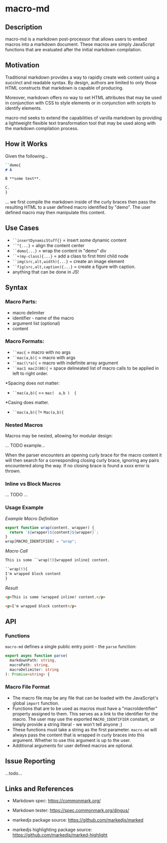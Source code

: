 # macro-md

## Description

macro-md is a markdown post-processor that allows users to embed macros into a markdown document. These macros are simply JavaScript functions that are evaluated after the initial markdown compilation.

## Motivation

Traditional markdown provides a way to rapidly create web content using a succinct and readable syntax. By design, authors are limited to only those HTML constructs that markdown is capable of producing.

Moreover, markdown offers no way to set HTML attributes that may be used in conjunction with CSS to style elements or in conjunction with scripts to identify elements.

macro-md seeks to extend the capabilities of vanilla markdown by providing a lightweight flexible text transformation tool that may be used along with the markdown compilation process.

## How it Works

Given the following...

```markdown
``demo{
# A

B **some text**.

C.
}
```

... we first compile the markdown inside of the curly braces then pass the resulting HTML to a user defined macro identified by "demo". The user defined macro may then manipulate this content.

## Use Cases

- ` ``insertDynamicStuff{} ` = insert some dynamic content
- ` ``^{...} ` = align the content center
- ` ``demo{...} ` = wrap the content in "demo" div
- ` ``+(my-class){...} ` = add a class to first html child node
- ` ``img(src,alt,width){...} ` = create an image element
- ` ``fig(src,alt,caption){...} ` = create a figure with caption.
- anything that can be done in JS!

## Syntax

### Macro Parts:

- macro delimiter
- identifier - name of the macro
- argument list (optional)
- content

### Macro Formats:

- ` ``mac{ ` = macro with no args
- ` ``mac(a,b){ ` = macro with args
- ` ``mac(\*a){ ` = macro with indefinite array argument
- ` ``mac1 mac2(80){ ` = space delineated list of macro calls to be applied in left to right order.

\*Spacing does not matter:
- ` ``mac(a,b){ ` == ` mac(  a,b )  { `

\*Casing does matter.
- ` ``mac(a,b){ ` != `Mac(a,b){ `

### Nested Macros

Macros may be nested, allowing for modular design:

... TODO example...

When the parser encounters an opening curly brace for the macro content it will then search for a corresponding closing curly brace, ignoring any pairs encountered along the way. If no closing brace is found a xxxx error is thrown.

### Inline vs Block Macros

... TODO ...

### Usage Example

_Example Macro Definition_

```javascript
export function wrap(content, wrapper) {
  return `${wrapper}${content}${wrapper}`;
}
wrap[MACRO_IDENTIFIER] = "wrap";
```

_Macro Call_

```markdown
This is some ``wrap(!){wrapped inline} content.

``wrap(!){
I'm wrapped block content
}
```
_Result_

```html
<p>This is some !wrapped inline! content.</p>

<p>I'm wrapped block content</p>
```

## API

### Functions

`macro-md` defines a single public entry point - the `parse` function:

```typescript
export async function parse(
  markdownPath: string,
  macroPath: string,
  macroDelimiter: string
): Promise<string> {
```

### Macro File Format

- The macro file may be any file that can be loaded with the JavaScript's global `import` function.
- Functions that are to be used as macros must have a "macroIdentifier" property assigned to them. This serves as a link to the identifier for the macro. The user may use the exported `MACRO_IDENTIFIER` constant, or simply provide a string literal - we won't tell anyone ;)
- These functions must take a string as the first parameter. `macro-md` will always pass the content that is wrapped in curly braces into this argument. Whether to use this argument is up to the user.
- Additional arguments for user defined macros are optional.

## Issue Reporting

...todo...

## Links and References

- Markdown spec: https://commonmark.org/

- Markdown tester: https://spec.commonmark.org/dingus/

- markedjs package source: https://github.com/markedjs/marked

- markedjs highlighting package source: https://github.com/markedjs/marked-highlight
